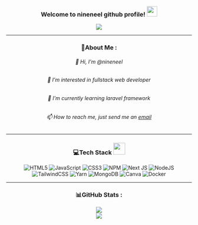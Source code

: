 <h3 align="center">
  Welcome to nineneel github profile!
  <img src="https://media.giphy.com/media/hvRJCLFzcasrR4ia7z/giphy.gif" width="28">
</h3>
<p align="center">
  <a href="https://github.com/nineneel"><img src="https://readme-typing-svg.herokuapp.com?color=%2336BCF7&center=true&vCenter=true&lines=Hi%2C+welcome+to+my+Github+page;I+am+nineneel;I+am+a+Student;Fullstack+Web+Dev;%3C3"></a>
</p>


----
<div align="center">
  
### 💫About Me :
######  👋 Hi, I’m @nineneel <br/>
######  👀 I’m interested in fullstack web developer <br/>
######  🌱 I’m currently learning laravel framework <br/>
###### 📫 How to reach me, just send me an [email](mailto:sjrnl27@gmail.com?subject=Colaborate%20With%20Me&body=Hello%2C%20Niel%0D%0A%0D%0AI%20Want.....) <br/>

----
### 💻Tech Stack <img src = "https://media2.giphy.com/media/QssGEmpkyEOhBCb7e1/giphy.gif?cid=ecf05e47a0n3gi1bfqntqmob8g9aid1oyj2wr3ds3mg700bl&rid=giphy.gif" width = 32px> 
![HTML5](https://img.shields.io/badge/html5-%23E34F26.svg?style=for-the-badge&logo=html5&logoColor=white) ![JavaScript](https://img.shields.io/badge/javascript-%23323330.svg?style=for-the-badge&logo=javascript&logoColor=%23F7DF1E) ![CSS3](https://img.shields.io/badge/css3-%231572B6.svg?style=for-the-badge&logo=css3&logoColor=white) ![NPM](https://img.shields.io/badge/NPM-%23000000.svg?style=for-the-badge&logo=npm&logoColor=white) ![Next JS](https://img.shields.io/badge/Next-black?style=for-the-badge&logo=next.js&logoColor=white) ![NodeJS](https://img.shields.io/badge/node.js-6DA55F?style=for-the-badge&logo=node.js&logoColor=white) ![TailwindCSS](https://img.shields.io/badge/tailwindcss-%2338B2AC.svg?style=for-the-badge&logo=tailwind-css&logoColor=white) ![Yarn](https://img.shields.io/badge/yarn-%232C8EBB.svg?style=for-the-badge&logo=yarn&logoColor=white) ![MongoDB](https://img.shields.io/badge/MongoDB-%234ea94b.svg?style=for-the-badge&logo=mongodb&logoColor=white) ![Canva](https://img.shields.io/badge/Canva-%2300C4CC.svg?style=for-the-badge&logo=Canva&logoColor=white) ![Docker](https://img.shields.io/badge/docker-%230db7ed.svg?style=for-the-badge&logo=docker&logoColor=white)
  

  ---
### 📊GitHub Stats :
![](https://github-readme-stats.vercel.app/api?username=nineneel&theme=radical&hide_border=false&include_all_commits=false&count_private=true)<br/>
![](https://github-readme-streak-stats.herokuapp.com/?user=nieneel&theme=radical&hide_border=false)<br/>
</div>

